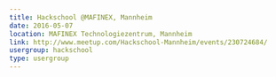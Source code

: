 ```yaml
---
title: Hackschool @MAFINEX, Mannheim
date: 2016-05-07
location: MAFINEX Technologiezentrum, Mannheim
link: http://www.meetup.com/Hackschool-Mannheim/events/230724684/
usergroup: hackschool
type: usergroup
---
```


